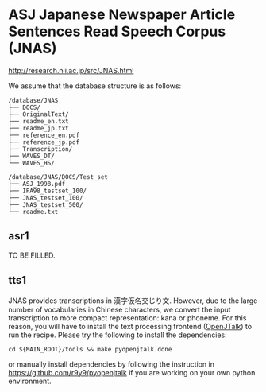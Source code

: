 # ASJ Japanese Newspaper Article Sentences Read Speech Corpus (JNAS)

http://research.nii.ac.jp/src/JNAS.html

We assume that the database structure is as follows:

```
/database/JNAS
├── DOCS/
├── OriginalText/
├── readme_en.txt
├── readme_jp.txt
├── reference_en.pdf
├── reference_jp.pdf
├── Transcription/
├── WAVES_DT/
└── WAVES_HS/

/database/JNAS/DOCS/Test_set
├── ASJ_1998.pdf
├── IPA98_testset_100/
├── JNAS_testset_100/
├── JNAS_testset_500/
└── readme.txt
```

## asr1

TO BE FILLED.

## tts1

JNAS provides transcriptions in 漢字仮名交じり文. However, due to the  large number of vocabularies in Chinese characters, we convert the input transcription to more compact representation: kana or phoneme. For this reason, you will have to install the text processing frontend ([OpenJTalk](http://open-jtalk.sp.nitech.ac.jp/)) to run the recipe. Please try the following to install the dependencies:

```
cd ${MAIN_ROOT}/tools && make pyopenjtalk.done
```

or manually install dependencies by following the instruction in https://github.com/r9y9/pyopenjtalk if you are working on your own python environment.
